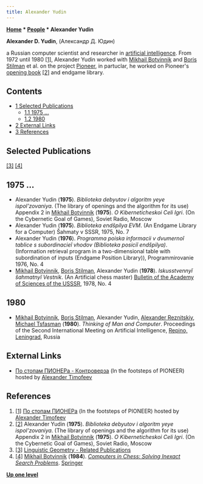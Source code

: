 ```yaml
---
title: Alexander Yudin
---
```

**[Home](Home "Home") * [People](People "People") * Alexander Yudin**

**Alexander D. Yudin**, (Александр Д. Юдин)

a Russian computer scientist and researcher in [artificial intelligence](Artificial_Intelligence "Artificial Intelligence"). From 1972 until 1980 <a id="cite-note-1" href="#cite-ref-1">[1]</a>, Alexander Yudin worked with [Mikhail Botvinnik](Mikhail_Botvinnik "Mikhail Botvinnik") and [Boris Stilman](Boris_Stilman "Boris Stilman") et al. on the project [Pioneer](Pioneer "Pioneer"),
in partuclar, he worked on Pioneer's [opening book](Opening_Book "Opening Book") <a id="cite-note-2" href="#cite-ref-2">[2]</a> and endgame library.

## Contents

- [1 Selected Publications](#selected-publications)
  - [1.1 1975 ...](#1975-...)
  - [1.2 1980](#1980)
- [2 External Links](#external-links)
- [3 References](#references)

## Selected Publications

<a id="cite-note-3" href="#cite-ref-3">[3]</a> <a id="cite-note-4" href="#cite-ref-4">[4]</a>

## 1975 ...

- Alexander Yudin (**1975**). *Biblioteka debyutov i algoritm yeye ispol'zovaniya*. (The library of openings and the algorithm for its use) Appendix 2 in [Mikhail Botvinnik](Mikhail_Botvinnik "Mikhail Botvinnik") (**1975**). *O Kiberneticheskoi Celi Igri*. (On the Cybernetic Goal of Games), Soviet Radio, Moscow
- Alexander Yudin (**1975**). *Biblioteka endšpilya EVM*. (An Endgame Library for a Computer) Šahmaty v SSSR, 1975, No. 7
- Alexander Yudin (**1976**). *Programma poiska informacii v dvumernoǐ tablice s subordinacieǐ vhodov (Biblioteka posiciǐ endšpilya)*. (Information retrieval program in a two-dimensional table with subordination of inputs (Endgame Position Library)), Programmirovanie 1976, No. 4
- [Mikhail Botvinnik](Mikhail_Botvinnik "Mikhail Botvinnik"), [Boris Stilman](Boris_Stilman "Boris Stilman"), Alexander Yudin (**1978**). *Iskusstvennyǐ šahmatnyǐ Vestnik*. (An Artificial chess master) [Bulletin of the Academy of Sciences of the USSSR](https://en.wikipedia.org/wiki/Bulletin_of_the_Russian_Academy_of_Sciences:_Physics), 1978, No. 4

## 1980

- [Mikhail Botvinnik](Mikhail_Botvinnik "Mikhail Botvinnik"), [Boris Stilman](Boris_Stilman "Boris Stilman"), Alexander Yudin, [Alexander Reznitskiy](Alexander_Reznitskiy "Alexander Reznitskiy"), [Michael Tsfasman](Michael_Tsfasman "Michael Tsfasman") (**1980**). *Thinking of Man and Computer*. Proceedings of the Second International Meeting on Artificial Intelligence, [Repino, Leningrad](https://en.wikipedia.org/wiki/Repino,_Saint_Petersburg), Russia

## External Links

- [По стопам ПИОНЕРа - Контроверза](http://atimopheyev.narod.ru/AfterPIONEER/inPIONEERsFootsteps.ALL.HTM) (In the footsteps of PIONEER) hosted by [Alexander Timofeev](Alexander_Timofeev "Alexander Timofeev")

## References

1. <a id="cite-ref-1" href="#cite-note-1">[1]</a> [По стопам ПИОНЕРа](http://atimopheyev.narod.ru/AfterPIONEER/inPIONEERsFootsteps.ALL.HTM) (In the footsteps of PIONEER) hosted by [Alexander Timofeev](Alexander_Timofeev "Alexander Timofeev")
1. <a id="cite-ref-2" href="#cite-note-2">[2]</a> Alexander Yudin (**1975**). *Biblioteka debyutov i algoritm yeye ispol'zovaniya*. (The library of openings and the algorithm for its use) Appendix 2 in [Mikhail Botvinnik](Mikhail_Botvinnik "Mikhail Botvinnik") (**1975**). *O Kiberneticheskoi Celi Igri*. (On the Cybernetic Goal of Games), Soviet Radio, Moscow
1. <a id="cite-ref-3" href="#cite-note-3">[3]</a> [Linguistic Geometry - Related Publications](https://stilman-strategies.com/bstilman/publications.html)
1. <a id="cite-ref-4" href="#cite-note-4">[4]</a> [Mikhail Botvinnik](Mikhail_Botvinnik "Mikhail Botvinnik") (**1984**). *[Computers in Chess: Solving Inexact Search Problems](https://link.springer.com/book/10.1007/978-1-4612-5204-7)*. [Springer](https://de.wikipedia.org/wiki/Springer_Science%2BBusiness_Media)

**[Up one level](People "People")**


